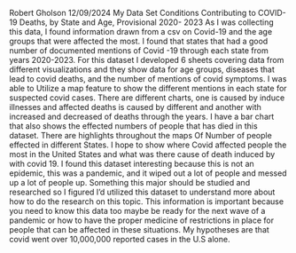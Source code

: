 Robert Gholson 12/09/2024
My Data Set
Conditions Contributing to COVID-19 Deaths, by State and Age, Provisional 2020-
2023
As I was collecting this data, I found information drawn from a csv on Covid-19 and the
age groups that were affected the most. I found that states that had a good number of
documented mentions of Covid -19 through each state from years 2020-2023. For this
dataset I developed 6 sheets covering data from different visualizations and they show
data for age groups, diseases that lead to covid deaths, and the number of mentions of
covid symptoms. I was able to Utilize a map feature to show the different mentions in
each state for suspected covid cases. There are different charts, one is caused by
induce illnesses and affected deaths is caused by different and another with increased
and decreased of deaths through the years. I have a bar chart that also shows the
effected numbers of people that has died in this dataset. There are highlights
throughout the maps Of Number of people effected in different States. I hope to show
where Covid affected people the most in the United States and what was there cause of
death induced by with covid 19. I found this dataset interesting because this is not an
epidemic, this was a pandemic, and it wiped out a lot of people and messed up a lot of
people up. Something this major should be studied and researched so I figured I’d
utilized this dataset to understand more about how to do the research on this topic. This
information is important because you need to know this data too maybe be ready for the
next wave of a pandemic or how to have the proper medicine of restrictions in place for
people that can be affected in these situations. My hypotheses are that covid went over
10,000,000 reported cases in the U.S alone.
